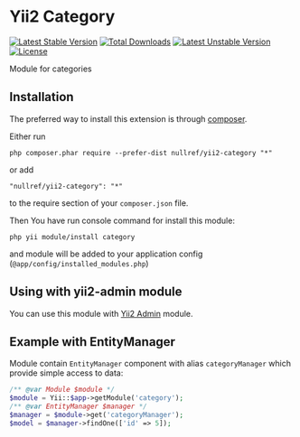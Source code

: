 Yii2 Category
===============
[![Latest Stable Version](https://poser.pugx.org/nullref/yii2-category/v/stable)](https://packagist.org/packages/nullref/yii2-category) [![Total Downloads](https://poser.pugx.org/nullref/yii2-category/downloads)](https://packagist.org/packages/nullref/yii2-category) [![Latest Unstable Version](https://poser.pugx.org/nullref/yii2-category/v/unstable)](https://packagist.org/packages/nullref/yii2-category) [![License](https://poser.pugx.org/nullref/yii2-category/license)](https://packagist.org/packages/nullref/yii2-category)

Module for categories

Installation
------------

The preferred way to install this extension is through [composer](http://getcomposer.org/download/).

Either run

```
php composer.phar require --prefer-dist nullref/yii2-category "*"
```

or add

```
"nullref/yii2-category": "*"
```

to the require section of your `composer.json` file.

Then You have run console command for install this module:

```
php yii module/install category
```

and module will be added to your application config (`@app/config/installed_modules.php`)

Using with yii2-admin module
----------------------------

You can use this module with [Yii2 Admin](https://github.com/NullRefExcep/yii2-admin) module.
 
Example with EntityManager 
----------------------------

Module contain `EntityManager` component with alias `categoryManager` which provide simple access to data:

```php
/** @var Module $module */
$module = Yii::$app->getModule('category');
/** @var EntityManager $manager */
$manager = $module->get('categoryManager');
$model = $manager->findOne(['id' => 5]);
```
